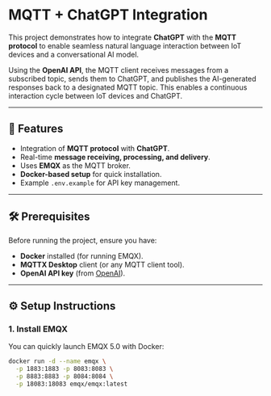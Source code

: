 # MQTT + ChatGPT Integration

This project demonstrates how to integrate **ChatGPT** with the **MQTT protocol** to enable seamless natural language interaction between IoT devices and a conversational AI model.

Using the **OpenAI API**, the MQTT client receives messages from a subscribed topic, sends them to ChatGPT, and publishes the AI-generated responses back to a designated MQTT topic. This enables a continuous interaction cycle between IoT devices and ChatGPT.

---

## 🚀 Features
- Integration of **MQTT protocol** with **ChatGPT**.
- Real-time **message receiving, processing, and delivery**.
- Uses **EMQX** as the MQTT broker.
- **Docker-based setup** for quick installation.
- Example `.env.example` for API key management.

---

## 🛠️ Prerequisites

Before running the project, ensure you have:

- **Docker** installed (for running EMQX).
- **MQTTX Desktop** client (or any MQTT client tool).
- **OpenAI API key** (from [OpenAI](https://platform.openai.com/)).

---

## ⚙️ Setup Instructions

### 1. Install EMQX
You can quickly launch EMQX 5.0 with Docker:

```bash
docker run -d --name emqx \
  -p 1883:1883 -p 8083:8083 \
  -p 8883:8883 -p 8084:8084 \
  -p 18083:18083 emqx/emqx:latest
